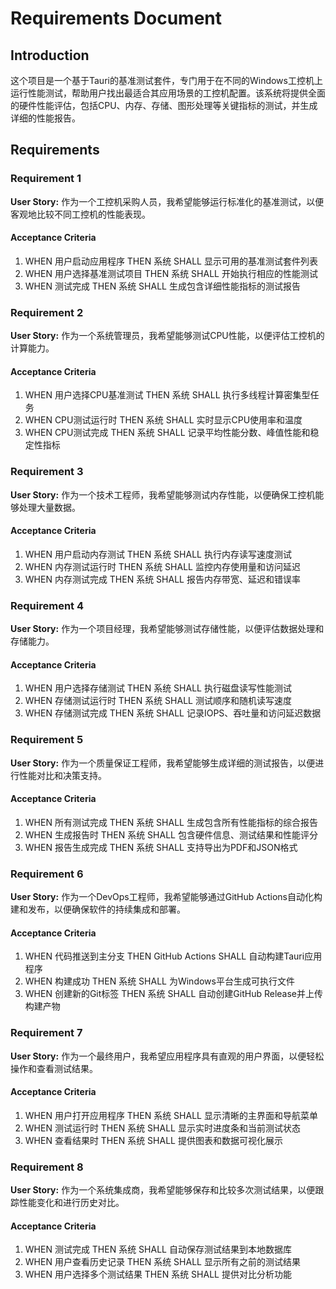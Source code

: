 # Requirements Document

## Introduction

这个项目是一个基于Tauri的基准测试套件，专门用于在不同的Windows工控机上运行性能测试，帮助用户找出最适合其应用场景的工控机配置。该系统将提供全面的硬件性能评估，包括CPU、内存、存储、图形处理等关键指标的测试，并生成详细的性能报告。

## Requirements

### Requirement 1

**User Story:** 作为一个工控机采购人员，我希望能够运行标准化的基准测试，以便客观地比较不同工控机的性能表现。

#### Acceptance Criteria

1. WHEN 用户启动应用程序 THEN 系统 SHALL 显示可用的基准测试套件列表
2. WHEN 用户选择基准测试项目 THEN 系统 SHALL 开始执行相应的性能测试
3. WHEN 测试完成 THEN 系统 SHALL 生成包含详细性能指标的测试报告

### Requirement 2

**User Story:** 作为一个系统管理员，我希望能够测试CPU性能，以便评估工控机的计算能力。

#### Acceptance Criteria

1. WHEN 用户选择CPU基准测试 THEN 系统 SHALL 执行多线程计算密集型任务
2. WHEN CPU测试运行时 THEN 系统 SHALL 实时显示CPU使用率和温度
3. WHEN CPU测试完成 THEN 系统 SHALL 记录平均性能分数、峰值性能和稳定性指标

### Requirement 3

**User Story:** 作为一个技术工程师，我希望能够测试内存性能，以便确保工控机能够处理大量数据。

#### Acceptance Criteria

1. WHEN 用户启动内存测试 THEN 系统 SHALL 执行内存读写速度测试
2. WHEN 内存测试运行时 THEN 系统 SHALL 监控内存使用量和访问延迟
3. WHEN 内存测试完成 THEN 系统 SHALL 报告内存带宽、延迟和错误率

### Requirement 4

**User Story:** 作为一个项目经理，我希望能够测试存储性能，以便评估数据处理和存储能力。

#### Acceptance Criteria

1. WHEN 用户选择存储测试 THEN 系统 SHALL 执行磁盘读写性能测试
2. WHEN 存储测试运行时 THEN 系统 SHALL 测试顺序和随机读写速度
3. WHEN 存储测试完成 THEN 系统 SHALL 记录IOPS、吞吐量和访问延迟数据

### Requirement 5

**User Story:** 作为一个质量保证工程师，我希望能够生成详细的测试报告，以便进行性能对比和决策支持。

#### Acceptance Criteria

1. WHEN 所有测试完成 THEN 系统 SHALL 生成包含所有性能指标的综合报告
2. WHEN 生成报告时 THEN 系统 SHALL 包含硬件信息、测试结果和性能评分
3. WHEN 报告生成完成 THEN 系统 SHALL 支持导出为PDF和JSON格式

### Requirement 6

**User Story:** 作为一个DevOps工程师，我希望能够通过GitHub Actions自动化构建和发布，以便确保软件的持续集成和部署。

#### Acceptance Criteria

1. WHEN 代码推送到主分支 THEN GitHub Actions SHALL 自动构建Tauri应用程序
2. WHEN 构建成功 THEN 系统 SHALL 为Windows平台生成可执行文件
3. WHEN 创建新的Git标签 THEN 系统 SHALL 自动创建GitHub Release并上传构建产物

### Requirement 7

**User Story:** 作为一个最终用户，我希望应用程序具有直观的用户界面，以便轻松操作和查看测试结果。

#### Acceptance Criteria

1. WHEN 用户打开应用程序 THEN 系统 SHALL 显示清晰的主界面和导航菜单
2. WHEN 测试运行时 THEN 系统 SHALL 显示实时进度条和当前测试状态
3. WHEN 查看结果时 THEN 系统 SHALL 提供图表和数据可视化展示

### Requirement 8

**User Story:** 作为一个系统集成商，我希望能够保存和比较多次测试结果，以便跟踪性能变化和进行历史对比。

#### Acceptance Criteria

1. WHEN 测试完成 THEN 系统 SHALL 自动保存测试结果到本地数据库
2. WHEN 用户查看历史记录 THEN 系统 SHALL 显示所有之前的测试结果
3. WHEN 用户选择多个测试结果 THEN 系统 SHALL 提供对比分析功能